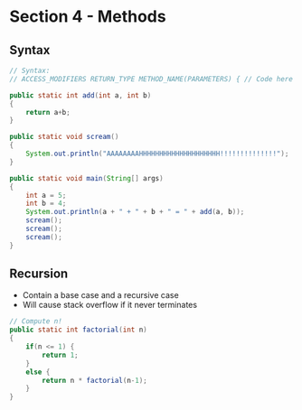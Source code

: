 Section 4 - Methods
===================

Syntax
------

```Java
// Syntax:
// ACCESS_MODIFIERS RETURN_TYPE METHOD_NAME(PARAMETERS) { // Code here }

public static int add(int a, int b)
{
    return a+b;
}

public static void scream()
{
    System.out.println("AAAAAAAAHHHHHHHHHHHHHHHHHHHH!!!!!!!!!!!!!!");
}

public static void main(String[] args)
{
    int a = 5;
    int b = 4;
    System.out.println(a + " + " + b + " = " + add(a, b));
    scream();
    scream();
    scream();
}
```

Recursion
---------

* Contain a base case and a recursive case
* Will cause stack overflow if it never terminates

```java
// Compute n!
public static int factorial(int n)
{
    if(n <= 1) {
        return 1;
    }
    else {
        return n * factorial(n-1);
    }
}
```
